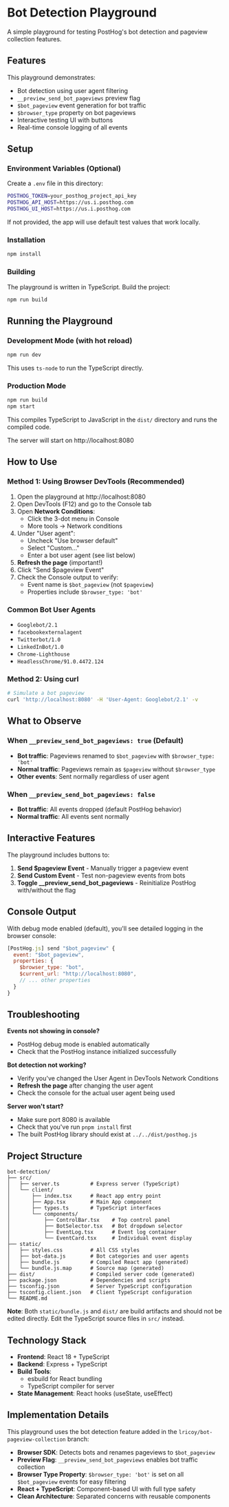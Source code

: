 # Bot Detection Playground

A simple playground for testing PostHog's bot detection and pageview collection features.

## Features

This playground demonstrates:

- Bot detection using user agent filtering
- `__preview_send_bot_pageviews` preview flag
- `$bot_pageview` event generation for bot traffic
- `$browser_type` property on bot pageviews
- Interactive testing UI with buttons
- Real-time console logging of all events

## Setup

### Environment Variables (Optional)

Create a `.env` file in this directory:

```bash
POSTHOG_TOKEN=your_posthog_project_api_key
POSTHOG_API_HOST=https://us.i.posthog.com
POSTHOG_UI_HOST=https://us.i.posthog.com
```

If not provided, the app will use default test values that work locally.

### Installation

```bash
npm install
```

### Building

The playground is written in TypeScript. Build the project:

```bash
npm run build
```

## Running the Playground

### Development Mode (with hot reload)

```bash
npm run dev
```

This uses `ts-node` to run the TypeScript directly.

### Production Mode

```bash
npm run build
npm start
```

This compiles TypeScript to JavaScript in the `dist/` directory and runs the compiled code.

The server will start on http://localhost:8080

## How to Use

### Method 1: Using Browser DevTools (Recommended)

1. Open the playground at http://localhost:8080
2. Open DevTools (F12) and go to the Console tab
3. Open **Network Conditions**:
    - Click the 3-dot menu in Console
    - More tools → Network conditions
4. Under "User agent":
    - Uncheck "Use browser default"
    - Select "Custom..."
    - Enter a bot user agent (see list below)
5. **Refresh the page** (important!)
6. Click "Send $pageview Event"
7. Check the Console output to verify:
    - Event name is `$bot_pageview` (not `$pageview`)
    - Properties include `$browser_type: 'bot'`

### Common Bot User Agents

- `Googlebot/2.1`
- `facebookexternalagent`
- `Twitterbot/1.0`
- `LinkedInBot/1.0`
- `Chrome-Lighthouse`
- `HeadlessChrome/91.0.4472.124`

### Method 2: Using curl

```bash
# Simulate a bot pageview
curl 'http://localhost:8080' -H 'User-Agent: Googlebot/2.1' -v
```

## What to Observe

### When `__preview_send_bot_pageviews: true` (Default)

- **Bot traffic**: Pageviews renamed to `$bot_pageview` with `$browser_type: 'bot'`
- **Normal traffic**: Pageviews remain as `$pageview` without `$browser_type`
- **Other events**: Sent normally regardless of user agent

### When `__preview_send_bot_pageviews: false`

- **Bot traffic**: All events dropped (default PostHog behavior)
- **Normal traffic**: All events sent normally

## Interactive Features

The playground includes buttons to:

1. **Send $pageview Event** - Manually trigger a pageview event
2. **Send Custom Event** - Test non-pageview events from bots
3. **Toggle \_\_preview_send_bot_pageviews** - Reinitialize PostHog with/without the flag

## Console Output

With debug mode enabled (default), you'll see detailed logging in the browser console:

```javascript
[PostHog.js] send "$bot_pageview" {
  event: "$bot_pageview",
  properties: {
    $browser_type: "bot",
    $current_url: "http://localhost:8080",
    // ... other properties
  }
}
```

## Troubleshooting

**Events not showing in console?**

- PostHog debug mode is enabled automatically
- Check that the PostHog instance initialized successfully

**Bot detection not working?**

- Verify you've changed the User Agent in DevTools Network Conditions
- **Refresh the page** after changing the user agent
- Check the console for the actual user agent being used

**Server won't start?**

- Make sure port 8080 is available
- Check that you've run `pnpm install` first
- The built PostHog library should exist at `../../dist/posthog.js`

## Project Structure

```
bot-detection/
├── src/
│   ├── server.ts          # Express server (TypeScript)
│   └── client/
│       ├── index.tsx      # React app entry point
│       ├── App.tsx        # Main App component
│       ├── types.ts       # TypeScript interfaces
│       └── components/
│           ├── ControlBar.tsx    # Top control panel
│           ├── BotSelector.tsx   # Bot dropdown selector
│           ├── EventLog.tsx      # Event log container
│           └── EventCard.tsx     # Individual event display
├── static/
│   ├── styles.css         # All CSS styles
│   ├── bot-data.js        # Bot categories and user agents
│   ├── bundle.js          # Compiled React app (generated)
│   └── bundle.js.map      # Source map (generated)
├── dist/                  # Compiled server code (generated)
├── package.json           # Dependencies and scripts
├── tsconfig.json          # Server TypeScript configuration
├── tsconfig.client.json   # Client TypeScript configuration
└── README.md
```

**Note**: Both `static/bundle.js` and `dist/` are build artifacts and should not be edited directly. Edit the TypeScript source files in `src/` instead.

## Technology Stack

- **Frontend**: React 18 + TypeScript
- **Backend**: Express + TypeScript
- **Build Tools**:
    - esbuild for React bundling
    - TypeScript compiler for server
- **State Management**: React hooks (useState, useEffect)

## Implementation Details

This playground uses the bot detection feature added in the `lricoy/bot-pageview-collection` branch:

- **Browser SDK**: Detects bots and renames pageviews to `$bot_pageview`
- **Preview Flag**: `__preview_send_bot_pageviews` enables bot traffic collection
- **Browser Type Property**: `$browser_type: 'bot'` is set on all `$bot_pageview` events for easy filtering
- **React + TypeScript**: Component-based UI with full type safety
- **Clean Architecture**: Separated concerns with reusable components
